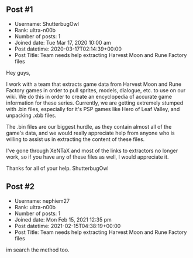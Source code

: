 ## Post #1
- Username: ShutterbugOwl
- Rank: ultra-n00b
- Number of posts: 1
- Joined date: Tue Mar 17, 2020 10:00 am
- Post datetime: 2020-03-17T02:14:39+00:00
- Post Title: Team needs help extracting Harvest Moon and Rune Factory files

Hey guys,

I work with a team that extracts game data from Harvest Moon and Rune Factory games in order to pull sprites, models, dialogue, etc. to use on our wiki. We do this in order to create an encyclopedia of accurate game information for these series. Currently, we are getting extremely stumped with .bin files, especially for it's PSP games like Hero of Leaf Valley, and unpacking .xbb files. 

The .bin files are our biggest hurdle, as they contain almost all of the game's data, and we would really appreciate help from anyone who is willing to assist us in extracting the content of these files. 

I've gone through XeNTaX and most of the links to extractors no longer work, so if you have any of these files as well, I would appreciate it.

Thanks for all of your help. 
ShutterbugOwl
## Post #2
- Username: nephiem27
- Rank: ultra-n00b
- Number of posts: 1
- Joined date: Mon Feb 15, 2021 12:35 pm
- Post datetime: 2021-02-15T04:38:19+00:00
- Post Title: Team needs help extracting Harvest Moon and Rune Factory files

im search the method too.

